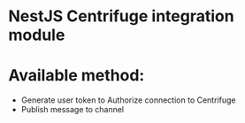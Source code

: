 # NestJS Centrifuge integration module

# Available method:
  - Generate user token to Authorize connection to Centrifuge
  - Publish message to channel